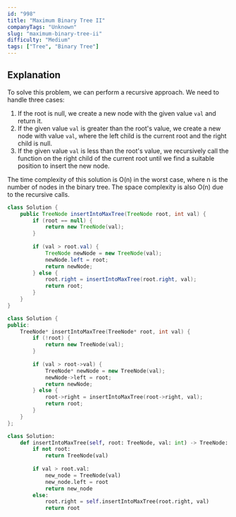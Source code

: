 ```yaml
---
id: "998"
title: "Maximum Binary Tree II"
companyTags: "Unknown"
slug: "maximum-binary-tree-ii"
difficulty: "Medium"
tags: ["Tree", "Binary Tree"]
---
```


## Explanation
To solve this problem, we can perform a recursive approach. We need to handle three cases:
1. If the root is null, we create a new node with the given value `val` and return it.
2. If the given value `val` is greater than the root's value, we create a new node with value `val`, where the left child is the current root and the right child is null.
3. If the given value `val` is less than the root's value, we recursively call the function on the right child of the current root until we find a suitable position to insert the new node.

The time complexity of this solution is O(n) in the worst case, where n is the number of nodes in the binary tree. The space complexity is also O(n) due to the recursive calls.
```java
class Solution {
    public TreeNode insertIntoMaxTree(TreeNode root, int val) {
        if (root == null) {
            return new TreeNode(val);
        }
        
        if (val > root.val) {
            TreeNode newNode = new TreeNode(val);
            newNode.left = root;
            return newNode;
        } else {
            root.right = insertIntoMaxTree(root.right, val);
            return root;
        }
    }
}
```

```cpp
class Solution {
public:
    TreeNode* insertIntoMaxTree(TreeNode* root, int val) {
        if (!root) {
            return new TreeNode(val);
        }
        
        if (val > root->val) {
            TreeNode* newNode = new TreeNode(val);
            newNode->left = root;
            return newNode;
        } else {
            root->right = insertIntoMaxTree(root->right, val);
            return root;
        }
    }
};
```

```python
class Solution:
    def insertIntoMaxTree(self, root: TreeNode, val: int) -> TreeNode:
        if not root:
            return TreeNode(val)
        
        if val > root.val:
            new_node = TreeNode(val)
            new_node.left = root
            return new_node
        else:
            root.right = self.insertIntoMaxTree(root.right, val)
            return root
```